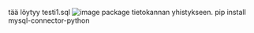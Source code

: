 tää löytyy testi1.sql ![image](https://github.com/user-attachments/assets/ca4cc17e-169c-403a-82b8-ebb83cccd5b0)
package tietokannan yhistykseen. pip install mysql-connector-python
